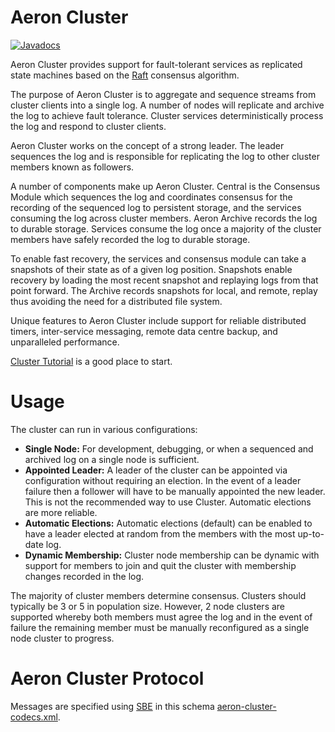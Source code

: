 Aeron Cluster
===

[![Javadocs](http://www.javadoc.io/badge/io.aeron/aeron-all.svg)](http://www.javadoc.io/doc/io.aeron/aeron-all)

Aeron Cluster provides support for fault-tolerant services as replicated state machines based on the 
[Raft](https://raft.github.io/) consensus algorithm.

The purpose of Aeron Cluster is to aggregate and sequence streams from cluster clients into a single log. A number of
nodes will replicate and archive the log to achieve fault tolerance. Cluster services deterministically process the log
and respond to cluster clients.

Aeron Cluster works on the concept of a strong leader. The leader sequences the log and is responsible for replicating
the log to other cluster members known as followers.

A number of components make up Aeron Cluster. Central is the Consensus Module which sequences the log and
coordinates consensus for the recording of the sequenced log to persistent storage, and the services consuming the log
across cluster members. Aeron Archive records the log to durable storage. Services consume the log once a majority of
the cluster members have safely recorded the log to durable storage.

To enable fast recovery, the services and consensus module can take a snapshots of their state as of a given log
position. Snapshots enable recovery by loading the most recent snapshot and replaying logs from that point forward.
The Archive records snapshots for local, and remote, replay thus avoiding the need for a distributed
file system.

Unique features to Aeron Cluster include support for reliable distributed timers, inter-service messaging, remote data
centre backup, and unparalleled performance.

[Cluster Tutorial](https://github.com/aeron-io/aeron/wiki/Cluster-Tutorial) is a good place to start.

Usage
=====

The cluster can run in various configurations:

 - **Single Node:** For development, debugging, or when a sequenced and archived log on a single node is sufficient.
 - **Appointed Leader:** A leader of the cluster can be appointed via configuration without requiring an election.
    In the event of a leader failure then a follower will have to be manually appointed the new leader. This is not the
    recommended way to use Cluster. Automatic elections are more reliable.
 - **Automatic Elections:** Automatic elections (default) can be enabled to have a leader elected at random from the
    members with the most up-to-date log.
 - **Dynamic Membership:** Cluster node membership can be dynamic with support for members to join and quit the cluster
    with membership changes recorded in the log.
       
The majority of cluster members determine consensus. Clusters should typically be 3 or 5 in population size. However,
2 node clusters are supported whereby both members must agree the log and in the event of failure the remaining member
must be manually reconfigured as a single node cluster to progress.

Aeron Cluster Protocol
=====

Messages are specified using [SBE](https://github.com/aeron-io/simple-binary-encoding) in this schema
[aeron-cluster-codecs.xml](https://github.com/aeron-io/aeron/blob/master/aeron-cluster/src/main/resources/cluster/aeron-cluster-codecs.xml).
